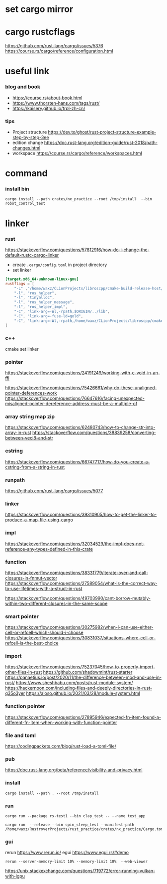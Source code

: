 


# set cargo mirror






# cargo rustcflags
https://github.com/rust-lang/cargo/issues/5376
https://course.rs/cargo/reference/configuration.html












# useful link
### blog and book
- https://course.rs/about-book.html
- https://www.thorsten-hans.com/tags/rust/
- https://kaisery.github.io/trpl-zh-cn/

### tips
- Project structure https://dev.to/ghost/rust-project-structure-example-step-by-step-3ee 
- edition change https://doc.rust-lang.org/edition-guide/rust-2018/path-changes.html
- workspace https://course.rs/cargo/reference/workspaces.html
















# command
### install bin
```shell
cargo install --path crates/nx_practice --root /tmp/install  --bin robot_control_test
```





# linker
### rust
https://stackoverflow.com/questions/57812916/how-do-i-change-the-default-rustc-cargo-linker

- create `.cargo/config.toml` in project directory
- set linker
```toml
[target.x86_64-unknown-linux-gnu]
rustflags = [
    "-L" ,"/home/waxz/CLionProjects/libroscpp/cmake-build-release-host/install/lib",
    "-l", "ros_helper",
    "-l", "tinyalloc",
    "-l", "ros_helper_message",
    "-l", "ros_helper_impl",
    "-C", "link-arg=-Wl,-rpath,$ORIGIN/../lib",
    "-C", "link-arg=-fuse-ld=gold",
    "-C", "link-arg=-Wl,-rpath,/home/waxz/CLionProjects/libroscpp/cmake-build-release-host/install/lib"
]

```


### c++
cmake set linker

### pointer
https://stackoverflow.com/questions/24191249/working-with-c-void-in-an-ffi

https://stackoverflow.com/questions/75426661/why-do-these-unaligned-pointer-deferences-work
https://stackoverflow.com/questions/76647616/facing-unexpected-misaligned-pointer-dereference-address-must-be-a-multiple-of

### array string map zip

https://stackoverflow.com/questions/62480743/how-to-change-str-into-array-in-rust
https://stackoverflow.com/questions/38839258/converting-between-veci8-and-str

### cstring
https://stackoverflow.com/questions/66747717/how-do-you-create-a-cstring-from-a-string-in-rust


### runpath
https://github.com/rust-lang/cargo/issues/5077

### linker
https://stackoverflow.com/questions/39310905/how-to-get-the-linker-to-produce-a-map-file-using-cargo


### impl
https://stackoverflow.com/questions/32034529/the-impl-does-not-reference-any-types-defined-in-this-crate



### function
https://stackoverflow.com/questions/38331779/iterate-over-and-call-closures-in-fnmut-vector
https://stackoverflow.com/questions/27589054/what-is-the-correct-way-to-use-lifetimes-with-a-struct-in-rust

https://stackoverflow.com/questions/49703990/cant-borrow-mutably-within-two-different-closures-in-the-same-scope

### smart pointer
https://stackoverflow.com/questions/30275982/when-i-can-use-either-cell-or-refcell-which-should-i-choose
https://stackoverflow.com/questions/30831037/situations-where-cell-or-refcell-is-the-best-choice



### import
https://stackoverflow.com/questions/75237045/how-to-properly-import-other-files-in-rust
https://github.com/shadowmint/rust-starter
https://panaetius.io/post/2020/11/the-difference-between-mod-and-use-in-rust/
https://www.sheshbabu.com/posts/rust-module-system/
https://hackernoon.com/including-files-and-deeply-directories-in-rust-q35o3yer
https://aloso.github.io/2021/03/28/module-system.html


### function pointer
https://stackoverflow.com/questions/27895946/expected-fn-item-found-a-different-fn-item-when-working-with-function-pointer




### file and toml
https://codingpackets.com/blog/rust-load-a-toml-file/

### pub
https://doc.rust-lang.org/beta/reference/visibility-and-privacy.html


### install
```shell
cargo install --path . --root /tmp/install
```

### run
```shell
cargo run --package rs-test1 --bin clap_test -- --name test_app
```

```shell
cargo run  --release --bin spin_sleep_test --manifest-path /home/waxz/RustroverProjects/rust_practice/crates/nx_practice/Cargo.toml
```

### gui
rerun https://www.rerun.io/
egui https://www.egui.rs/#demo
```shell
rerun --server-memory-limit 10% --memory-limit 10%  --web-viewer 
```
https://unix.stackexchange.com/questions/719772/error-running-vulkan-with-igpu